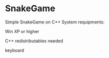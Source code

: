 # SnakeGame
Simple SnakeGame on C++
System requipments:

  Win XP or higher
  
  C++ redistributables needed
  
  keyboard
